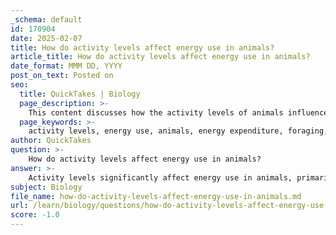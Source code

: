 ```yaml
---
_schema: default
id: 170904
date: 2025-02-07
title: How do activity levels affect energy use in animals?
article_title: How do activity levels affect energy use in animals?
date_format: MMM DD, YYYY
post_on_text: Posted on
seo:
  title: QuickTakes | Biology
  page_description: >-
    This content discusses how the activity levels of animals influence their energy use during foraging, focusing on energy expenditure, search and handling time, and the impact of environmental factors.
  page_keywords: >-
    activity levels, energy use, animals, energy expenditure, foraging, search time, handling time, cost-benefit analysis, environmental conditions, experience, learning
author: QuickTakes
question: >-
    How do activity levels affect energy use in animals?
answer: >-
    Activity levels significantly affect energy use in animals, primarily through the interplay of energy expenditure, search time, and handling time during foraging. Here are some key points to consider:\n\n1. **Energy Expenditure**: The total energy an animal uses during various activities, including foraging, movement, and metabolic processes, is crucial in understanding how activity levels impact energy use. Animals aim to minimize energy expenditure while maximizing energy intake. For instance, a foraging animal may choose to remain in a resource-rich area to reduce the energy spent on searching for food elsewhere.\n\n2. **Search Time**: The duration an animal spends searching for food can vary based on its activity level. Higher activity levels may lead to increased search time, especially if the animal is actively exploring new areas or food sources. Conversely, animals with lower activity levels may adopt more efficient search strategies, relying on past experiences to reduce search time.\n\n3. **Handling Time**: This refers to the time taken to capture and consume prey. Higher activity levels can lead to increased handling time if animals are less cautious or more aggressive in their foraging behavior. This can affect the overall energy profitability of foraging efforts, as longer handling times may reduce the net energy gain from food sources.\n\n4. **Cost-Benefit Analysis**: Animals often perform a cost-benefit analysis when foraging, weighing the energy costs of searching and handling food against the potential energy gains. Higher activity levels may lead to a greater energy expenditure, which could result in animals abandoning their search if the energy costs outweigh the benefits.\n\n5. **Environmental Conditions**: Activity levels can also be influenced by environmental factors such as weather and habitat structure. For example, during harsh conditions, animals may reduce their activity levels to conserve energy, impacting their foraging efficiency and overall energy use.\n\n6. **Experience and Learning**: Animals with prior experience in their environment may develop more efficient foraging strategies, which can influence their activity levels. Those that have learned from past successes or failures may adjust their activity levels to optimize energy use during foraging.\n\nIn summary, activity levels play a critical role in determining how animals use energy during foraging. By balancing energy expenditure with the potential energy gains from food, animals can optimize their foraging strategies to enhance survival and reproductive success.
subject: Biology
file_name: how-do-activity-levels-affect-energy-use-in-animals.md
url: /learn/biology/questions/how-do-activity-levels-affect-energy-use-in-animals
score: -1.0
---
```


&nbsp;